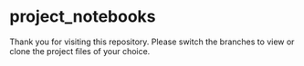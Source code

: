 # project_notebooks

Thank you for visiting this repository.
Please switch the branches to view or clone the project files of your choice. 

